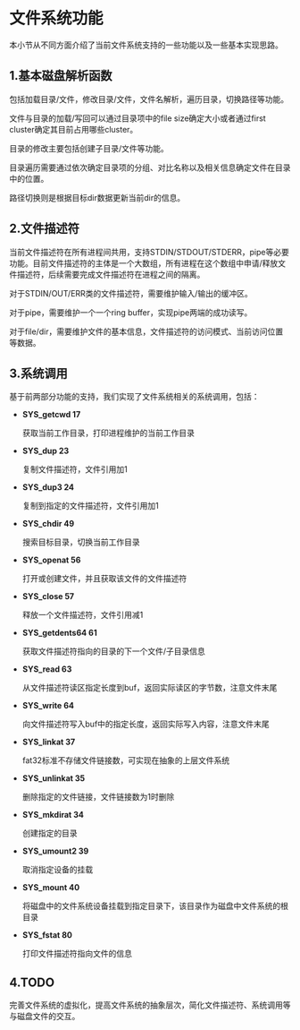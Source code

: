 # 文件系统功能

本小节从不同方面介绍了当前文件系统支持的一些功能以及一些基本实现思路。

## 1.基本磁盘解析函数

包括加载目录/文件，修改目录/文件，文件名解析，遍历目录，切换路径等功能。

文件与目录的加载/写回可以通过目录项中的file size确定大小或者通过first cluster确定其目前占用哪些cluster。

目录的修改主要包括创建子目录/文件等功能。

目录遍历需要通过依次确定目录项的分组、对比名称以及相关信息确定文件在目录中的位置。

路径切换则是根据目标dir数据更新当前dir的信息。

## 2.文件描述符

当前文件描述符在所有进程间共用，支持STDIN/STDOUT/STDERR，pipe等必要功能。目前文件描述符的主体是一个大数组，所有进程在这个数组中申请/释放文件描述符，后续需要完成文件描述符在进程之间的隔离。

对于STDIN/OUT/ERR类的文件描述符，需要维护输入/输出的缓冲区。

对于pipe，需要维护一个一个ring buffer，实现pipe两端的成功读写。

对于file/dir，需要维护文件的基本信息，文件描述符的访问模式、当前访问位置等数据。

## 3.系统调用

基于前两部分功能的支持，我们实现了文件系统相关的系统调用，包括：

- **SYS_getcwd 17**

  获取当前工作目录，打印进程维护的当前工作目录

- **SYS_dup 23**

  复制文件描述符，文件引用加1

- **SYS_dup3 24**

  复制到指定的文件描述符，文件引用加1

- **SYS_chdir 49**

  搜索目标目录，切换当前工作目录

- **SYS_openat 56**

  打开或创建文件，并且获取该文件的文件描述符

- **SYS_close 57**

  释放一个文件描述符，文件引用减1

- **SYS_getdents64 61**

  获取文件描述符指向的目录的下一个文件/子目录信息

- **SYS_read 63**

  从文件描述符读区指定长度到buf，返回实际读区的字节数，注意文件末尾

- **SYS_write 64**

  向文件描述符写入buf中的指定长度，返回实际写入内容，注意文件末尾

- **SYS_linkat 37**

  fat32标准不存储文件链接数，可实现在抽象的上层文件系统

- **SYS_unlinkat 35**

  删除指定的文件链接，文件链接数为1时删除

- **SYS_mkdirat 34**

  创建指定的目录

- **SYS_umount2 39**

  取消指定设备的挂载

- **SYS_mount 40**

  将磁盘中的文件系统设备挂载到指定目录下，该目录作为磁盘中文件系统的根目录

- **SYS_fstat 80**

  打印文件描述符指向文件的信息

## 4.TODO

完善文件系统的虚拟化，提高文件系统的抽象层次，简化文件描述符、系统调用等与磁盘文件的交互。